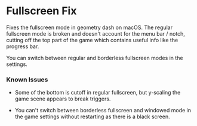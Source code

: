 # Fullscreen Fix

Fixes the fullscreen mode in geometry dash on macOS. The regular fullscreen mode is broken and doesn't account for 
the menu bar / notch, cutting off the top part of the game which contains useful info like the progress bar.

You can switch between regular and borderless fullscreen modes in the settings.

### Known Issues

- Some of the bottom is cutoff in regular fullscreen, but y-scaling the game scene appears to break triggers.

- You can't switch between borderless fullscreen and windowed mode in the game settings without restarting as 
there is a black screen.